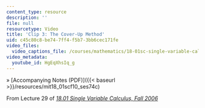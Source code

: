 ```yaml
---
content_type: resource
description: ''
file: null
resourcetype: Video
title: 'Clip 3: The Cover-Up Method'
uid: c45c80c8-be74-7ff4-f5b7-3bb6cec171fe
video_files:
  video_captions_file: /courses/mathematics/18-01sc-single-variable-calculus-fall-2010/unit-4-techniques-of-integration/part-b-partial-fractions-integration-by-parts-arc-length-and-surface-area/session-74-integration-by-partial-fractions/clip-3-the-cover-up-method/HgEqXhsIq_g.vtt
video_metadata:
  youtube_id: HgEqXhsIq_g
---
```


» [Accompanying Notes (PDF)]({{< baseurl >}}/resources/mit18_01scf10_ses74c)

From Lecture 29 of [_18.01 Single Variable Calculus, Fall 2006_](/courses/18-01-single-variable-calculus-fall-2006/pages/video-lectures)